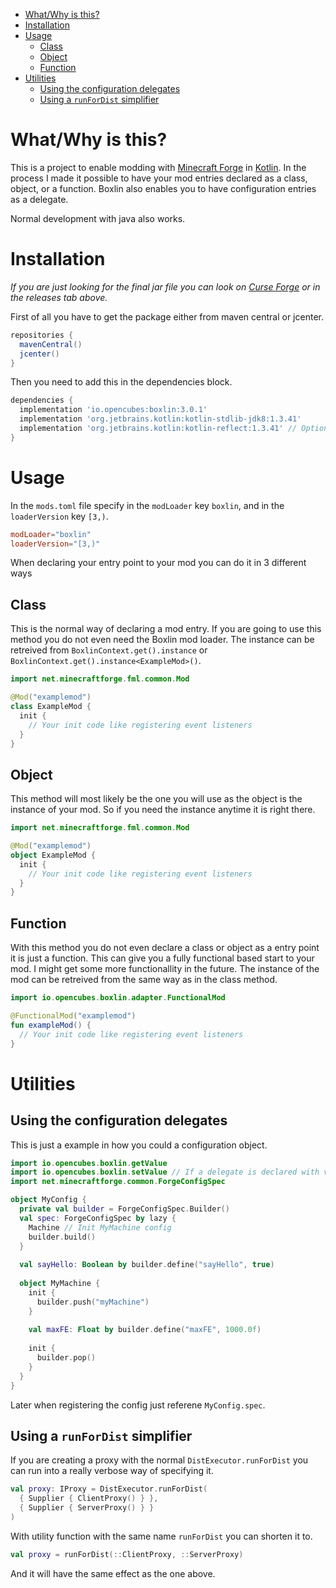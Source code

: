 - [What/Why is this?](#whatwhy-is-this)
- [Installation](#installation)
- [Usage](#usage)
  - [Class](#class)
  - [Object](#object)
  - [Function](#function)
- [Utilities](#utilities)
  - [Using the configuration delegates](#using-the-configuration-delegates)
  - [Using a `runForDist` simplifier](#using-a-runfordist-simplifier)

# What/Why is this?

This is a project to enable modding with [Minecraft Forge][mcf] in [Kotlin][kt]. In the process I made it possible to have your mod entries declared as a class, object, or a function. Boxlin also enables you to have configuration entries as a delegate.

Normal development with java also works.

# Installation

*If you are just looking for the final jar file you can look on [Curse Forge][cf] or in the releases tab above.*

First of all you have to get the package either from maven central or jcenter.
```gradle
repositories {
  mavenCentral()
  jcenter()
}
```
Then you need to add this in the dependencies block.
```gradle
dependencies {
  implementation 'io.opencubes:boxlin:3.0.1'
  implementation 'org.jetbrains.kotlin:kotlin-stdlib-jdk8:1.3.41'
  implementation 'org.jetbrains.kotlin:kotlin-reflect:1.3.41' // Optional
}
```

# Usage

In the `mods.toml` file specify in the `modLoader` key `boxlin`, and in the `loaderVersion` key `[3,)`.
```toml
modLoader="boxlin"
loaderVersion="[3,)"
```

When declaring your entry point to your mod you can do it in 3 different ways

## Class

This is the normal way of declaring a mod entry. If you are going to use this method you do not even need the Boxlin mod loader. The instance can be retreived from `BoxlinContext.get().instance` or `BoxlinContext.get().instance<ExampleMod>()`.

```kotlin
import net.minecraftforge.fml.common.Mod

@Mod("examplemod")
class ExampleMod {
  init {
    // Your init code like registering event listeners
  }
}
```

## Object

This method will most likely be the one you will use as the object is the instance of your mod. So if you need the instance anytime it is right there.

```kotlin
import net.minecraftforge.fml.common.Mod

@Mod("examplemod")
object ExampleMod {
  init {
    // Your init code like registering event listeners
  }
}
```

## Function

With this method you do not even declare a class or object as a entry point it is just a function. This can give you a fully functional based start to your mod. I might get some more functionallity in the future. The instance of the mod can be retreived from the same way as in the class method.

```kotlin
import io.opencubes.boxlin.adapter.FunctionalMod

@FunctionalMod("examplemod")
fun exampleMod() {
  // Your init code like registering event listeners
}
```

# Utilities
## Using the configuration delegates

This is just a example in how you could a configuration object.
```kotlin
import io.opencubes.boxlin.getValue
import io.opencubes.boxlin.setValue // If a delegate is declared with var
import net.minecraftforge.common.ForgeConfigSpec

object MyConfig {
  private val builder = ForgeConfigSpec.Builder()
  val spec: ForgeConfigSpec by lazy { 
    Machine // Init MyMachine config
    builder.build()
  }
  
  val sayHello: Boolean by builder.define("sayHello", true)
  
  object MyMachine {
    init {
      builder.push("myMachine")
    }
    
    val maxFE: Float by builder.define("maxFE", 1000.0f)
    
    init {
      builder.pop()
    }
  }
}
```
Later when registering the config just referene `MyConfig.spec`.

## Using a `runForDist` simplifier

If you are creating a proxy with the normal `DistExecutor.runForDist` you can run into a really verbose way of specifying it.
```kotlin
val proxy: IProxy = DistExecutor.runForDist(
  { Supplier { ClientProxy() } },
  { Supplier { ServerProxy() } }
)
``` 
With utility function with the same name `runForDist` you can shorten it to.
```kotlin
val proxy = runForDist(::ClientProxy, ::ServerProxy)
```
And it will have the same effect as the one above.

[mcf]: https://minecraftforge.net
[kt]: https://kotlinlang.org
[cf]: https://www.curseforge.com/minecraft/mc-mods/boxlin
